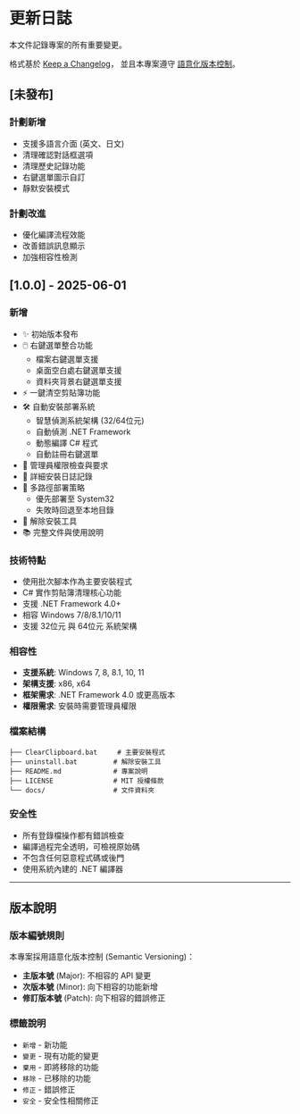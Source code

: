 # 更新日誌

本文件記錄專案的所有重要變更。

格式基於 [Keep a Changelog](https://keepachangelog.com/zh-TW/1.0.0/)，
並且本專案遵守 [語意化版本控制](https://semver.org/lang/zh-TW/)。

## [未發布]

### 計劃新增
- 支援多語言介面 (英文、日文)
- 清理確認對話框選項
- 清理歷史記錄功能
- 右鍵選單圖示自訂
- 靜默安裝模式

### 計劃改進
- 優化編譯流程效能
- 改善錯誤訊息顯示
- 加強相容性檢測

## [1.0.0] - 2025-06-01

### 新增
- ✨ 初始版本發布
- 🖱️ 右鍵選單整合功能
  - 檔案右鍵選單支援
  - 桌面空白處右鍵選單支援
  - 資料夾背景右鍵選單支援
- ⚡ 一鍵清空剪貼簿功能
- 🛠️ 自動安裝部署系統
  - 智慧偵測系統架構 (32/64位元)
  - 自動偵測 .NET Framework
  - 動態編譯 C# 程式
  - 自動註冊右鍵選單
- 🔐 管理員權限檢查與要求
- 📝 詳細安裝日誌記錄
- 🎯 多路徑部署策略
  - 優先部署至 System32
  - 失敗時回退至本地目錄
- 🔧 解除安裝工具
- 📚 完整文件與使用說明

### 技術特點
- 使用批次腳本作為主要安裝程式
- C# 實作剪貼簿清理核心功能
- 支援 .NET Framework 4.0+
- 相容 Windows 7/8/8.1/10/11
- 支援 32位元 與 64位元 系統架構

### 相容性
- **支援系統**: Windows 7, 8, 8.1, 10, 11
- **架構支援**: x86, x64
- **框架需求**: .NET Framework 4.0 或更高版本
- **權限需求**: 安裝時需要管理員權限

### 檔案結構
```
├── ClearClipboard.bat     # 主要安裝程式
├── uninstall.bat         # 解除安裝工具
├── README.md             # 專案說明
├── LICENSE               # MIT 授權條款
└── docs/                 # 文件資料夾
```

### 安全性
- 所有登錄檔操作都有錯誤檢查
- 編譯過程完全透明，可檢視原始碼
- 不包含任何惡意程式碼或後門
- 使用系統內建的 .NET 編譯器

---

## 版本說明

### 版本編號規則
本專案採用語意化版本控制 (Semantic Versioning)：

- **主版本號** (Major): 不相容的 API 變更
- **次版本號** (Minor): 向下相容的功能新增
- **修訂版本號** (Patch): 向下相容的錯誤修正

### 標籤說明
- `新增` - 新功能
- `變更` - 現有功能的變更
- `棄用` - 即將移除的功能
- `移除` - 已移除的功能
- `修正` - 錯誤修正
- `安全` - 安全性相關修正